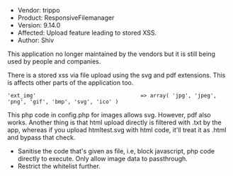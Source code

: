 - Vendor: trippo
- Product: ResponsiveFilemanager
- Version: 9.14.0
- Affected: Upload feature leading to stored XSS.
- Author: Shiv

This application no longer maintained by the vendors but it is still being used by people and companies.

There is a stored xss via file upload using the svg and pdf extensions. This is affects other parts of the application too. 

```'ext_img'                                 => array( 'jpg', 'jpeg', 'png', 'gif', 'bmp', 'svg', 'ico' )``` 

This php code in config.php for images allows svg. However, pdf also works.
Another thing is that html upload directly is filtered with .txt by the app, whereas if you upload htmltest.svg with html code,
it'll treat it as .html and bypass that check.

- Sanitise the code that's given as file, i.e, block javascript, php code directly to execute. Only allow image data to passthrough.
- Restrict the whitelist further. 
